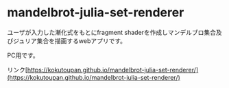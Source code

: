 # mandelbrot-julia-set-renderer

ユーザが入力した漸化式をもとにfragment shaderを作成しマンデルブロ集合及びジュリア集合を描画するwebアプリです。

PC用です。

リンク[https://kokutoupan.github.io/mandelbrot-julia-set-renderer/](https://kokutoupan.github.io/mandelbrot-julia-set-renderer/)
